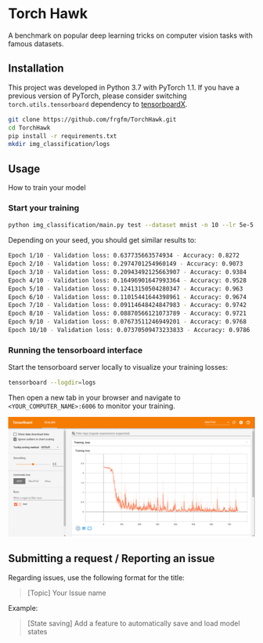 # Torch Hawk
A benchmark on popular deep learning tricks on computer vision tasks with famous datasets. 



## Installation

This project was developed in Python 3.7 with PyTorch 1.1. If you have a previous version of PyTorch, please consider switching `torch.utils.tensorboard` dependency to [tensorboardX](https://github.com/lanpa/tensorboardX).

```bash
git clone https://github.com/frgfm/TorchHawk.git
cd TorchHawk
pip install -r requirements.txt
mkdir img_classification/logs
```



## Usage

How to train your model



### Start your training



```bash
python img_classification/main.py test --dataset mnist -n 10 --lr 5e-5 --batch_size 8 --momentum 0.9 --weight_decay 5e-4 --nesterov
```



Depending on your seed, you should get similar results to:

```bash
Epoch 1/10 - Validation loss: 0.637735663574934 - Accuracy: 0.8272                                                                                              
Epoch 2/10 - Validation loss: 0.2974701254960149 - Accuracy: 0.9073                                                                                             
Epoch 3/10 - Validation loss: 0.20943492125663907 - Accuracy: 0.9384                                                                                            
Epoch 4/10 - Validation loss: 0.16496901647993364 - Accuracy: 0.9528                                                                                            
Epoch 5/10 - Validation loss: 0.12413150504280347 - Accuracy: 0.963                                                                                             
Epoch 6/10 - Validation loss: 0.11015441644398961 - Accuracy: 0.9674                                                                                            
Epoch 7/10 - Validation loss: 0.09114648424847983 - Accuracy: 0.9742                                                                                            
Epoch 8/10 - Validation loss: 0.08870566121073789 - Accuracy: 0.9721                                                                                            
Epoch 9/10 - Validation loss: 0.07673511246949201 - Accuracy: 0.9768                                                                                            
Epoch 10/10 - Validation loss: 0.07370509473233833 - Accuracy: 0.9786 
```



### Running the tensorboard interface

Start the tensorboard server locally to visualize your training losses:

```bash
tensorboard --logdir=logs
```

Then open a new tab in your browser and navigate to `<YOUR_COMPUTER_NAME>:6006`  to monitor your training.

![tb_loss](static/images/tb_loss.png)





## Submitting a request / Reporting an issue

Regarding issues, use the following format for the title:

> [Topic] Your Issue name

Example:

> [State saving] Add a feature to automatically save and load model states